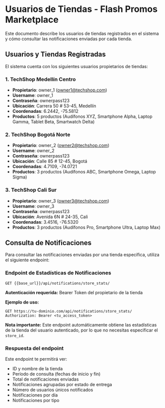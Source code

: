 # Usuarios de Tiendas - Flash Promos Marketplace

Este documento describe los usuarios de tiendas registrados en el sistema y cómo consultar las notificaciones enviadas por cada tienda.

## Usuarios y Tiendas Registradas

El sistema cuenta con los siguientes usuarios propietarios de tiendas:

### 1. TechShop Medellín Centro
- **Propietario**: owner_1 (owner1@techshop.com)
- **Username**: owner_1
- **Contraseña**: ownerpass123
- **Ubicación**: Carrera 50 # 53-45, Medellín
- **Coordenadas**: 6.2442, -75.5812
- **Productos**: 5 productos (Audífonos XYZ, Smartphone Alpha, Laptop Gamma, Tablet Beta, Smartwatch Delta)

### 2. TechShop Bogotá Norte
- **Propietario**: owner_2 (owner2@techshop.com)
- **Username**: owner_2
- **Contraseña**: ownerpass123
- **Ubicación**: Calle 85 # 12-45, Bogotá
- **Coordenadas**: 4.7109, -74.0721
- **Productos**: 3 productos (Audífonos ABC, Smartphone Omega, Laptop Sigma)

### 3. TechShop Cali Sur
- **Propietario**: owner_3 (owner3@techshop.com)
- **Username**: owner_3
- **Contraseña**: ownerpass123
- **Ubicación**: Avenida 6N # 24-35, Cali
- **Coordenadas**: 3.4516, -76.5320
- **Productos**: 3 productos (Audífonos Pro, Smartphone Ultra, Laptop Max)

## Consulta de Notificaciones

Para consultar las notificaciones enviadas por una tienda específica, utiliza el siguiente endpoint:

### Endpoint de Estadísticas de Notificaciones

```
GET {{base_url}}/api/notifications/store_stats/
```

**Autenticación requerida:** Bearer Token del propietario de la tienda

**Ejemplo de uso:**
```
GET https://tu-dominio.com/api/notifications/store_stats/
Authorization: Bearer <tu_access_token>
```

**Nota importante:** Este endpoint automáticamente obtiene las estadísticas de la tienda del usuario autenticado, por lo que no necesitas especificar el `store_id`.

### Respuesta del endpoint

Este endpoint te permitirá ver:
- ID y nombre de la tienda
- Período de consulta (fechas de inicio y fin)
- Total de notificaciones enviadas
- Notificaciones agrupadas por estado de entrega
- Número de usuarios únicos notificados
- Notificaciones por día
- Notificaciones por tipo
